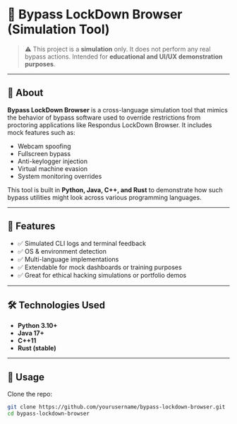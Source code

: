 # 🚫 Bypass LockDown Browser (Simulation Tool)

> ⚠️ This project is a **simulation** only. It does not perform any real bypass actions. Intended for **educational and UI/UX demonstration purposes**.

---

## 🧠 About

**Bypass LockDown Browser** is a cross-language simulation tool that mimics the behavior of bypass software used to override restrictions from proctoring applications like Respondus LockDown Browser. It includes mock features such as:

- Webcam spoofing
- Fullscreen bypass
- Anti-keylogger injection
- Virtual machine evasion
- System monitoring overrides

This tool is built in **Python, Java, C++, and Rust** to demonstrate how such bypass utilities might look across various programming languages.

---

## 🚀 Features

- ✅ Simulated CLI logs and terminal feedback
- ✅ OS & environment detection
- ✅ Multi-language implementations
- ✅ Extendable for mock dashboards or training purposes
- ✅ Great for ethical hacking simulations or portfolio demos

---

## 🛠️ Technologies Used

- **Python 3.10+**
- **Java 17+**
- **C++11**
- **Rust (stable)**

---


## 🧪 Usage

Clone the repo:

```bash
git clone https://github.com/yourusername/bypass-lockdown-browser.git
cd bypass-lockdown-browser